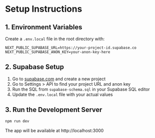 # Setup Instructions

## 1. Environment Variables

Create a `.env.local` file in the root directory with:

```env
NEXT_PUBLIC_SUPABASE_URL=https://your-project-id.supabase.co
NEXT_PUBLIC_SUPABASE_ANON_KEY=your-anon-key-here
```

## 2. Supabase Setup

1. Go to [supabase.com](https://supabase.com) and create a new project
2. Go to Settings > API to find your project URL and anon key
3. Run the SQL from `supabase-schema.sql` in your Supabase SQL editor
4. Update the `.env.local` file with your actual values

## 3. Run the Development Server

```bash
npm run dev
```

The app will be available at http://localhost:3000
